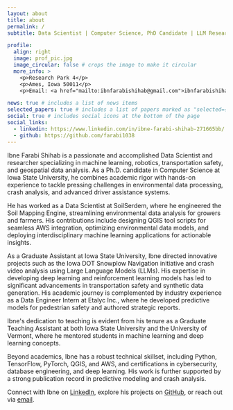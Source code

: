 ```yaml
---
layout: about
title: about
permalink: /
subtitle: Data Scientist | Computer Science, PhD Candidate | LLM Researcher | Robotics Researcher | Transportation Safety Researcher

profile:
  align: right
  image: prof_pic.jpg
  image_circular: false # crops the image to make it circular
  more_info: >
    <p>Research Park 4</p>
    <p>Ames, Iowa 50011</p>
    <p>Email: <a href="mailto:ibnfarabishihab@gmail.com">ibnfarabishihab@gmail.com</a></p>

news: true # includes a list of news items
selected_papers: true # includes a list of papers marked as "selected={true}"
social: true # includes social icons at the bottom of the page
social_links:
  - linkedin: https://www.linkedin.com/in/ibne-farabi-shihab-271665bb/
  - github: https://github.com/farabi1038
---
```


Ibne Farabi Shihab is a passionate and accomplished Data Scientist and researcher specializing in machine learning, robotics, transportation safety, and geospatial data analysis. As a Ph.D. candidate in Computer Science at Iowa State University, he combines academic rigor with hands-on experience to tackle pressing challenges in environmental data processing, crash analysis, and advanced driver assistance systems.

He has worked as a Data Scientist at SoilSerdem, where he engineered the Soil Mapping Engine, streamlining environmental data analysis for growers and farmers. His contributions include designing QGIS tool scripts for seamless AWS integration, optimizing environmental data models, and deploying interdisciplinary machine learning applications for actionable insights.

As a Graduate Assistant at Iowa State University, Ibne directed innovative projects such as the Iowa DOT Snowplow Navigation initiative and crash video analysis using Large Language Models (LLMs). His expertise in developing deep learning and reinforcement learning models has led to significant advancements in transportation safety and synthetic data generation. His academic journey is complemented by industry experience as a Data Engineer Intern at Etalyc Inc., where he developed predictive models for pedestrian safety and authored strategic reports.

Ibne's dedication to teaching is evident from his tenure as a Graduate Teaching Assistant at both Iowa State University and the University of Vermont, where he mentored students in machine learning and deep learning concepts.

Beyond academics, Ibne has a robust technical skillset, including Python, TensorFlow, PyTorch, QGIS, and AWS, and certifications in cybersecurity, database engineering, and deep learning. His work is further supported by a strong publication record in predictive modeling and crash analysis.

Connect with Ibne on [LinkedIn](https://www.linkedin.com/in/ibne-farabi-shihab-271665bb/), explore his projects on [GitHub](https://github.com/farabi1038), or reach out via [email](mailto:ibnfarabishihab@gmail.com).

